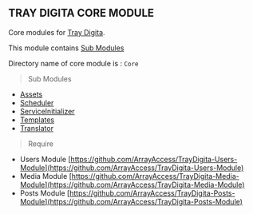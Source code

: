 ## TRAY DIGITA CORE MODULE

Core modules for [Tray Digita](https://github.com/ArrayAccess/TrayDigita).

This module contains [Sub Modules](SubModules)

Directory name of core module is : `Core`

> Sub Modules

- [Assets](SubModules/Assets)
- [Scheduler](SubModules/Scheduler)
- [ServiceInitializer](SubModules/Service)
- [Templates](SubModules/Templates)
- [Translator](SubModules/Translator)

> Require

- Users Module [https://github.com/ArrayAccess/TrayDigita-Users-Module](https://github.com/ArrayAccess/TrayDigita-Users-Module)
- Media Module [https://github.com/ArrayAccess/TrayDigita-Media-Module](https://github.com/ArrayAccess/TrayDigita-Media-Module)
- Posts Module [https://github.com/ArrayAccess/TrayDigita-Posts-Module](https://github.com/ArrayAccess/TrayDigita-Posts-Module)
